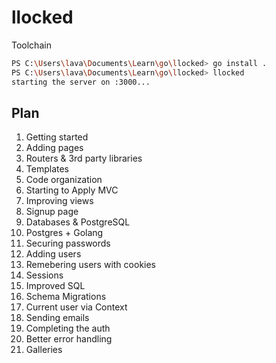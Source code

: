 # llocked

Toolchain 
```sh
PS C:\Users\lava\Documents\Learn\go\llocked> go install .
PS C:\Users\lava\Documents\Learn\go\llocked> llocked
starting the server on :3000...
```

## Plan 

1. Getting started
2. Adding pages 
3. Routers & 3rd party libraries 
4. Templates 
5. Code organization 
6. Starting to Apply MVC  
7. Improving views
8. Signup page 
9. Databases & PostgreSQL
10. Postgres + Golang
11. Securing passwords
12. Adding users 
13. Remebering users with cookies
14. Sessions
15. Improved SQL 
16. Schema Migrations 
17. Current user via Context 
18. Sending emails 
19. Completing the auth
20. Better error handling 
21. Galleries 

